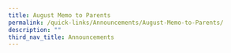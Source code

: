 ```yaml
---
title: August Memo to Parents
permalink: /quick-links/Announcements/August-Memo-to-Parents/
description: ""
third_nav_title: Announcements
---
```

